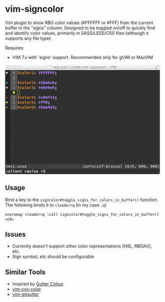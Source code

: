 vim-signcolor
=============

Vim plugin to show RBG color values (#FFFFFF or #FFF) from the current buffer in the "signs" column. Designed to be toggled on/off to quickly find and identify color values, primarily in SASS/LESS/CSS files (although it supports any file type).

Requires:

- VIM 7.x with 'signs' support. Recommended only for gVIM or MacVIM

![vim-signcolor screenshot](screenshot.png)

Usage
-----

Bind a key to the `signcolor#toggle_signs_for_colors_in_buffer()` function. The following binds it to `<leader>q` (in my case `,q`)

```vim
nnoremap <leader>q :call signcolor#toggle_signs_for_colors_in_buffer()<CR>
```

Issues
------

- Currently doesn't support other color representations (HSL, RBGA()), etc.
- Sign symbol, etc should be configurable

Similar Tools
-------------

- Inspired by [Gutter Colour](https://sublime.wbond.net/packages/Gutter%20Color)
- [vim-css-color](https://github.com/ap/vim-css-color)
- [vim-gitgutter](https://github.com/airblade/vim-gitgutter)

